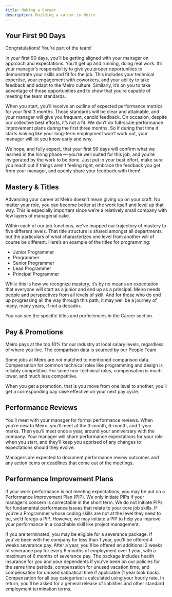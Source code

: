 ```yaml
---
title: Making a Career
description: Building a career in Meiro
---
```


## Your First 90 Days

Congratulations! You’re part of the team!

In your first 90 days, you’ll be getting aligned with your manager on approach and expectations. You’ll get up and running, doing real work. It’s your manager’s responsibility to give you proper opportunities to demonstrate your skills and fit for the job. This includes your technical expertise, your engagement with coworkers, and your ability to take feedback and adapt to the Meiro culture. Similarly, it’s on you to take advantage of those opportunities and to show that you’re capable of meeting the team standards.

When you start, you’ll receive an outline of expected performance metrics for your first 3 months. Those standards will be clear and attainable, and your manager will give you frequent, candid feedback. On occasion, despite our collective best efforts, it’s not a fit. We don’t do full-scale performance improvement plans during the first three months. So if during that time it starts looking like your long-term employment won’t work out, your manager will let you know early and why.

We hope, and fully expect, that your first 90 days will confirm what we learned in the hiring phase — you’re well suited for this job, and you’re invigorated by the work to be done. Just put in your best effort, make sure you reach out if things aren’t feeling right, embrace the feedback you get from your manager, and openly share your feedback with them!

## Mastery & Titles

Advancing your career at Meiro doesn’t mean giving up on your craft. No matter your role, you can become better at the work itself and level up that way. This is especially important since we’re a relatively small company with few layers of managerial cake.

Within each of our job functions, we’ve mapped our trajectory of mastery to five different levels. That title structure is shared amongst all departments, but the particulars of what characterizes one level from another will of course be different. Here’s an example of the titles for programming:

* Junior Programmer
* Programmer
* Senior Programmer
* Lead Programmer
* Principal Programmer

While this is how we recognize mastery, it’s by no means an expectation that everyone will start as a junior and end up as a principal. Meiro needs people and perspectives from all levels of skill. And for those who do end up progressing all the way through this path, it may well be a journey of many, many years, if not a decade+.

You can see the specific titles and proficiencies in the Career section.

## Pay & Promotions

Meiro pays at the top 10% for our industry at local salary levels, regardless of where you live. The comparison data is sourced by our People Team.

Some jobs at Meiro are *not* matched to mentioned comparison data. Compensation for common technical roles like programming and design is reliably competitive. For some non-technical roles, compensation is much lower, and much less competitive.

When you get a promotion, that is you move from one level to another, you’ll get a corresponding pay raise effective on your next pay cycle.

## Performance Reviews

You’ll meet with your manager for formal performance reviews. When you’re new to Meiro, you’ll meet at the 3-month, 6-month, and 1-year marks. Then you’ll meet once a year, around your anniversary with the company. Your manager will share performance expectations for your role when you start, and they’ll keep you apprised of any changes to expectations should they evolve.

Managers are expected to document performance review outcomes and any action items or deadlines that come out of the meetings.

## Performance Improvement Plans

If your work performance is not meeting expectations, you may be put on a Performance Improvement Plan (PIP). We only initiate PIPs if your manager’s concern is correctable in the short term. We do not initiate PIPs for fundamental performance issues that relate to your core job skills. If you’re a Programmer whose coding skills are not at the level they need to be, we’d forego a PIP. However, we may initiate a PIP to help you improve your performance in a coachable skill like project management.

If you are terminated, you may be eligible for a severance package. If you've been with the company for less than 1 year, you'll be offered 4 weeks severance pay. After a year, you'll be offered an additional 2 weeks of severance pay for every 6 months of employment over 1 year, with a maximum of 6 months of severance pay. The package includes health insurance for you and your dependents if you’ve been on our policies for the same time periods, compensation for unused vacation time, and compensation for unused sabbatical time if applicable (1 year look back). Compensation for all pay categories is calculated using your hourly rate. In return, you’ll be asked for a general release of liabilities and other standard employment termination terms.
